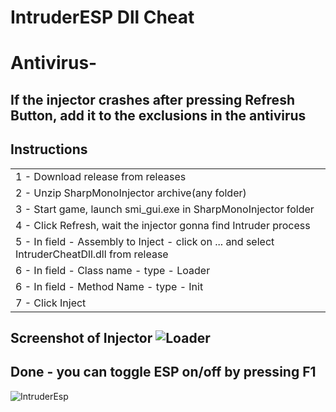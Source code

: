 # IntruderESP Dll Cheat

# Antivirus- 
## If the injector crashes after pressing Refresh Button, add it to the exclusions in the antivirus

<H2>Instructions</H2>
<table>
  <tr>
<td>1 - Download release from releases</td>
  </tr>
  <tr>
<td>2 - Unzip SharpMonoInjector archive(any folder)</td>
  </tr>
 <tr>
<td>3 - Start game, launch smi_gui.exe in SharpMonoInjector folder</td>
  </tr>
 <tr>
<td>4 - Click Refresh, wait the injector gonna find Intruder process</td>
  </tr>
  <tr>
<td>5 - In field - Assembly to Inject - click on ... and select IntruderCheatDll.dll from release</td>
  </tr>
  <tr>
<td>6 - In field - Class name - type - Loader</td>
  </tr>
 <tr>
<td>6 - In field - Method Name - type - Init</td>
  </tr>
   <tr>
<td>7 - Click Inject</td>
  </tr>

  </table>
  
Screenshot of Injector
![Loader](https://github.com/yaroslavkopetsky/IntruderESPDll/assets/30258593/d1f59c31-e137-436c-aac3-e40e068f2e76)
-----

Done - you can toggle ESP on/off by pressing F1
------
![IntruderEsp](https://github.com/galavewka/IntruderESPDll/assets/30258593/f97c1bb2-8f9d-4079-ae65-1776a04ad156)

